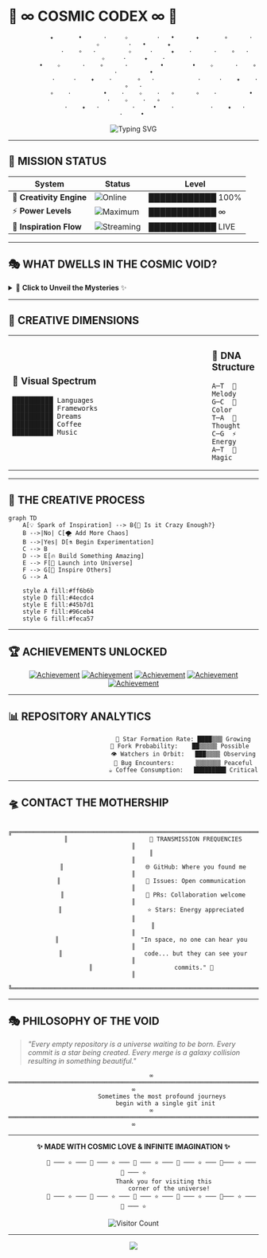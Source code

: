 # 🌌 ∞ **COSMIC CODEX** ∞ 🌌

<div align="center">

```
          ✦       •      ·     ✧        ·   •      ✦       ∘      ·     ✧        ·   •      ✦
            ·    ∘   ·         ✧     ·     ✦    ·      ·    ∘   ·         ✧     ·     ✦    ·
        •    ✧      ·    ∘      ·         •        •    ✧      ·    ∘      ·         •
            ·     ·    ✦    ·       ∘   ·            ·     ·    ✦    ·       ∘   ·
          ∘    ·         •    ·    ✧    ·   ∘      ∘    ·         •    ·    ✧    ·   ∘
            ·    ✦   ·         ·     •    ·          ·    ✦   ·         ·     • 
```

</div>

<p align="center">
  <img src="https://readme-typing-svg.demolab.com?font=Orbitron&size=30&pause=1000&color=6A4C93&background=0F0F23&center=true&vCenter=true&width=600&height=100&lines=Welcome+to+the+Void;Where+Ideas+Take+Flight;∞+Infinite+Possibilities+∞;Built+with+%E2%9C%A8+Imagination+%E2%9C%A8" alt="Typing SVG" />
</p>

---

## 🚀 **MISSION STATUS**

<div align="center">

| System | Status | Level |
|--------|--------|-------|
| 🧠 **Creativity Engine** | ![Online](https://img.shields.io/badge/Status-ONLINE-00ff41?style=for-the-badge&logo=data:image/svg+xml;base64,PHN2ZyB3aWR0aD0iMjQiIGhlaWdodD0iMjQiIHZpZXdCb3g9IjAgMCAyNCAyNCIgZmlsbD0ibm9uZSIgeG1sbnM9Imh0dHA6Ly93d3cudzMub3JnLzIwMDAvc3ZnIj4KPGNpcmNsZSBjeD0iMTIiIGN5PSIxMiIgcj0iMTAiIGZpbGw9IiMwMGZmNDEiLz4KPC9zdmc+) | ████████████ 100% |
| ⚡ **Power Levels** | ![Maximum](https://img.shields.io/badge/Power-MAXIMUM-ff6b6b?style=for-the-badge&logo=lightning-bolt) | ████████████ ∞ |
| 🌟 **Inspiration Flow** | ![Streaming](https://img.shields.io/badge/Flow-STREAMING-4ecdc4?style=for-the-badge&logo=stream) | ████████████ LIVE |

</div>

---

## 🎭 **WHAT DWELLS IN THE COSMIC VOID?**

<details>
<summary>🔮 <strong>Click to Unveil the Mysteries</strong> ✨</summary>

<br>

```ascii
          ╭─────────────────────────────────────────────────────────────────────────────╮
           │  🌠 This repository exists in a quantum superposition of potential and      │
          │     possibility, waiting to collapse into something extraordinary           │
           │                                                                             │
          │  🎪 It's a playground for wild adventures and creative endeavors:           │
           │     • Wild experiments that push the boundaries of imagination 🧪           │
          │     • Crazy prototypes that defy conventional logic 🛸                     │
           │     • Midnight inspirations born from coffee and starlight 🌙              │
          │     • Digital alchemy that transforms ideas into reality ⚗️                │
           │                                                                             │
          │  ✨ Sometimes the best code comes from the most unexpected places in the    │
           │     universe, when logic meets magic and dreams become algorithms...        │
          ╰─────────────────────────────────────────────────────────────────────────────╯
```

</details>

---

## 🎨 **CREATIVE DIMENSIONS**

<table>
<tr>
<td width="90%">

### 🌈 **Visual Spectrum**
```
██████████ Languages
██████████ Frameworks  
██████████ Dreams
██████████ Coffee
██████████ Music
```

</td>
<td width="90%">

### 🧬 **DNA Structure**
```
A─T  🎵 Melody
G─C  🎨 Color
T─A  💭 Thought  
C─G  ⚡ Energy
A─T  🌟 Magic
```

</td>
</tr>
</table>

---

## 🎪 **THE CREATIVE PROCESS**

```mermaid
graph TD
    A[💡 Spark of Inspiration] --> B{🤔 Is it Crazy Enough?}
    B -->|No| C[🌪️ Add More Chaos]
    B -->|Yes| D[⚗️ Begin Experimentation]
    C --> B
    D --> E[🔥 Build Something Amazing]
    E --> F[🚀 Launch into Universe]
    F --> G[🌌 Inspire Others]
    G --> A
    
    style A fill:#ff6b6b
    style D fill:#4ecdc4  
    style E fill:#45b7d1
    style F fill:#96ceb4
    style G fill:#feca57
```

---

## 🏆 **ACHIEVEMENTS UNLOCKED**

<div align="center">

[![Achievement](https://img.shields.io/badge/🌟-Dreamer-gold?style=for-the-badge)](https://github.com)
[![Achievement](https://img.shields.io/badge/🚀-Builder-blue?style=for-the-badge)](https://github.com)
[![Achievement](https://img.shields.io/badge/🎨-Creator-purple?style=for-the-badge)](https://github.com)
[![Achievement](https://img.shields.io/badge/⚡-Innovator-orange?style=for-the-badge)](https://github.com)
[![Achievement](https://img.shields.io/badge/🌌-Cosmic%20Voyager-darkviolet?style=for-the-badge)](https://github.com)

</div>

---

## 📊 **REPOSITORY ANALYTICS**

<div align="center">

```
                            🌟 Star Formation Rate: ████▒▒▒ Growing
                            🍴 Fork Probability:    ██▒▒▒▒▒ Possible  
                            👁️ Watchers in Orbit:   ███▒▒▒▒ Observing
                            🐛 Bug Encounters:      ▒▒▒▒▒▒▒ Peaceful
                            ☕ Coffee Consumption:   █████████ Critical
```

</div>

---

## 🛸 **CONTACT THE MOTHERSHIP**

<div align="center">

```
          ╔═════════════════════════════════════════════════════════════════════════╗
           ║                       📡 TRANSMISSION FREQUENCIES                      ║
          ║                                                                         ║
           ║                       🌐 GitHub: Where you found me                     ║
          ║                        💬 Issues: Open communication                    ║
           ║                       🔀 PRs: Collaboration welcome                     ║
          ║                        ⭐ Stars: Energy appreciated                    ║
           ║                                                                         ║
          ║                       "In space, no one can hear you                    ║
           ║                       code... but they can see your                     ║
          ║                       commits." 🚀                                     ║
           ╚════════════════════════════════════════════════════════════════════════╝
```

</div>

---

## 🎭 **PHILOSOPHY OF THE VOID**

> *"Every empty repository is a universe waiting to be born. Every commit is a star being created. Every merge is a galaxy collision resulting in something beautiful."*

<div align="center">

```
          ∞ ══════════════════════════════════════════════════════════════════════════════ ∞
                Sometimes the most profound journeys
                  begin with a single git init
          ∞ ══════════════════════════════════════════════════════════════════════════════ ∞
```

</div>

---

<div align="center">

**✨ MADE WITH COSMIC LOVE & INFINITE IMAGINATION ✨**

```
          🌟 ─── ⭐ ─── 🌟 ─── ⭐ ─── 🌟 ─── ⭐ ─── 🌟 ─── ⭐ ─── 🌟─── ⭐ ─── 🌟 ─── ⭐
                  Thank you for visiting this 
                    corner of the universe!
          🌟 ─── ⭐ ─── 🌟 ─── ⭐ ─── 🌟 ─── ⭐ ─── 🌟 ─── ⭐ ─── 🌟─── ⭐ ─── 🌟 ─── ⭐
```

![Visitor Count](https://profile-counter.glitch.me/cosmic-codex/count.svg?align=center&style=flat&color=6A4C93&label=Cosmic%20Visitors)

</div>

---

<p align="center">
  <img src="https://capsule-render.vercel.app/api?type=waving&color=gradient&customColorList=6,11,20&height=100&section=footer&text=🌌%20End%20of%20Transmission%20🌌&fontSize=24&fontColor=fff&animation=twinkling"/>
</p>